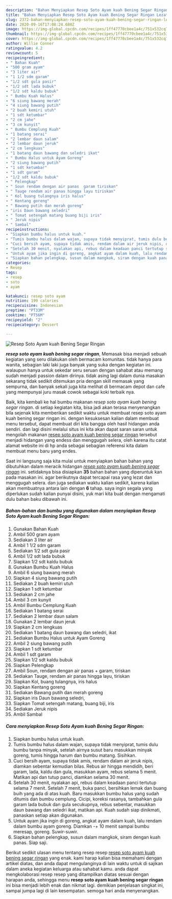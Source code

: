 ```yaml
---
description: "Bahan Menyiapkan Resep Soto Ayam kuah Bening Segar Ringan Lezat"
title: "Bahan Menyiapkan Resep Soto Ayam kuah Bening Segar Ringan Lezat"
slug: 2372-bahan-menyiapkan-resep-soto-ayam-kuah-bening-segar-ringan-lezat
date: 2020-09-16T17:08:24.680Z
image: https://img-global.cpcdn.com/recipes/1ff47770cbee1a4c/751x532cq70/resep-soto-ayam-kuah-bening-segar-ringan-foto-resep-utama.jpg
thumbnail: https://img-global.cpcdn.com/recipes/1ff47770cbee1a4c/751x532cq70/resep-soto-ayam-kuah-bening-segar-ringan-foto-resep-utama.jpg
cover: https://img-global.cpcdn.com/recipes/1ff47770cbee1a4c/751x532cq70/resep-soto-ayam-kuah-bening-segar-ringan-foto-resep-utama.jpg
author: Willie Conner
ratingvalue: 4.2
reviewcount: 5
recipeingredient:
- " Bahan Kuah"
- "500 gram ayam"
- "3 liter air"
- "1 1/2 sdm garam"
- "1/2 sdt gula pasir"
- "1/2 sdt lada bubuk"
- "1/2 sdt kaldu bubuk"
- " Bumbu Kuah Halus"
- "6 siung bawang merah"
- "4 siung bawang putih"
- "2 buah kemiri utuh"
- "1 sdt ketumbar"
- "2 cm jahe"
- "3 cm kunyit"
- " Bumbu Cemplung Kuah"
- "1 batang serai"
- "2 lembar daun salam"
- "2 lembar daun jeruk"
- "2 cm lengkuas"
- "1 batang daun bawang dan seledri ikat"
- " Bumbu Halus untuk Ayam Goreng"
- "2 siung bawang putih"
- "1 sdt ketumbar"
- "1 sdt garam"
- "1/2 sdt kaldu bubuk"
- " Pelengkap"
- " Soun rendam dengan air panas  garam tiriskan"
- " Tauge rendam air panas hingga layu tiriskan"
- " Kol buang tulangnya iris halus"
- " Kentang goreng"
- " Bawang putih dan merah goreng"
- "iris Daun bawang seledri"
- " Tomat setengah matang buang biji iris"
- " Jeruk nipis"
- " Sambal"
recipeinstructions:
- "Siapkan bumbu halus untuk kuah."
- "Tumis bumbu halus dalam wajan, supaya tidak menyiprat, tumis dulu bumbu tanpa minyak, setelah airnya susut baru masukkan minyak goreng, tumis hingga harum dan bumbu matang. Sisihkan."
- "Cuci bersih ayam, supaya tidak amis, rendam dalam air jeruk nipis, diamkan sebentar kemudian bilas. Rebus air hingga mendidih, beri garam, lada, kaldu dan gula, masukkan ayam, rebus selama 5 menit. Matikan api dan tutup panci, diamkan selama 30 menit."
- "Setelah 30 menit, nyalakan api, rebus dalam keadaan panci tertutup selama 7 menit. Setelah 7 menit, buka panci, bersihkan lemak dan buang buih yang ada di atas kuah. Baru masukkan bumbu halus yang sudah ditumis dan bumbu cemplung. Cicipi, koreksi rasanya, tambahkan gula garam lada bubuk dan gula secukupnya, rebus sebentar, masukkan daun bawang dan seledri ikat, matikan api. Kuah sudah siap dinikmati, panaskan setiap akan digunakan."
- "Untuk ayam jika ingin di goreng, angkat ayam dalam kuah, lalu rendam dalam bumbu ayam goreng. Diamkan -+ 10 menit sampai bumbu meresap, goreng. Suwir-suwir."
- "Siapkan bahan pelengkap, susun dalam mangkok, siram dengan kuah panas. Siap saji."
categories:
- Resep
tags:
- resep
- soto
- ayam

katakunci: resep soto ayam 
nutrition: 199 calories
recipecuisine: Indonesian
preptime: "PT33M"
cooktime: "PT56M"
recipeyield: "2"
recipecategory: Dessert

---
```



![Resep Soto Ayam kuah Bening Segar Ringan](https://img-global.cpcdn.com/recipes/1ff47770cbee1a4c/751x532cq70/resep-soto-ayam-kuah-bening-segar-ringan-foto-resep-utama.jpg)

<b><i>resep soto ayam kuah bening segar ringan</i></b>, Memasak bisa menjadi sebuah kegiatan yang seru dilakukan oleh bermacam komunitas. tidak hanya para wanita, sebagian laki laki juga banyak yang suka dengan kegiatan ini. walaupun hanya untuk sekedar seru seruan dengan sahabat atau memang sudah menjadi passion dalam dirinya. tidak asing lagi dalam dunia masakan sekarang tidak sedikit ditemukan pria dengan skill memasak yang sempurna, dan banyak sekali juga kita melihat di bermacam depot dan cafe yang mempunyai juru masak cowok sebagai koki terbaik nya.



Baik, kita kembali ke hal bumbu makanan <i>resep soto ayam kuah bening segar ringan</i>. di setiap kegiatan kita, bisa jadi akan terasa menyenangkan bila sejenak kita memberikan sedikit waktu untuk membuat resep soto ayam kuah bening segar ringan ini. dengan kesuksesan kalian dalam membuat menu tersebut, dapat membuat diri kita bangga oleh hasil hidangan anda sendiri. dan lagi disini melalui situs ini kita akan dapat saran saran untuk mengolah makanan <u>resep soto ayam kuah bening segar ringan</u> tersebut menjadi hidangan yang endess dan menggugah selera, oleh karena itu catat alamat website ini di hp anda sebagai sebagian referensi kita dalam membuat menu baru yang endes.


Saat ini langsung saja kita mulai untuk menyiapkan bahan bahan yang dibutuhkan dalam meracik hidangan <u><i>resep soto ayam kuah bening segar ringan</i></u> ini. setidaknya bisa disiapkan <b>35</b> bahan bahan yang diperuntuk kan pada masakan ini. agar berikutnya dapat tercapai rasa yang lezat dan menggugah selera. dan juga sediakan waktu kalian sedikit, karena kalian akan membuatnya antara lain dengan <b>6</b> tahap. saya ingin segala yang diperlukan sudah kalian punyai disini, yuk mari kita buat dengan mengamati dulu bahan baku dibawah ini.

<!--inarticleads1-->

##### Bahan-bahan dan bumbu yang digunakan dalam menyiapkan Resep Soto Ayam kuah Bening Segar Ringan:

1. Gunakan  Bahan Kuah
1. Ambil 500 gram ayam
1. Sediakan 3 liter air
1. Ambil 1 1/2 sdm garam
1. Sediakan 1/2 sdt gula pasir
1. Ambil 1/2 sdt lada bubuk
1. Siapkan 1/2 sdt kaldu bubuk
1. Gunakan  Bumbu Kuah Halus
1. Ambil 6 siung bawang merah
1. Siapkan 4 siung bawang putih
1. Sediakan 2 buah kemiri utuh
1. Siapkan 1 sdt ketumbar
1. Sediakan 2 cm jahe
1. Ambil 3 cm kunyit
1. Ambil  Bumbu Cemplung Kuah
1. Sediakan 1 batang serai
1. Sediakan 2 lembar daun salam
1. Gunakan 2 lembar daun jeruk
1. Siapkan 2 cm lengkuas
1. Sediakan 1 batang daun bawang dan seledri, ikat
1. Sediakan  Bumbu Halus untuk Ayam Goreng
1. Ambil 2 siung bawang putih
1. Siapkan 1 sdt ketumbar
1. Ambil 1 sdt garam
1. Siapkan 1/2 sdt kaldu bubuk
1. Siapkan  Pelengkap
1. Ambil  Soun, rendam dengan air panas + garam, tiriskan
1. Sediakan  Tauge, rendam air panas hingga layu, tiriskan
1. Siapkan  Kol, buang tulangnya, iris halus
1. Siapkan  Kentang goreng
1. Sediakan  Bawang putih dan merah goreng
1. Siapkan iris Daun bawang seledri,
1. Siapkan  Tomat setengah matang, buang biji, iris
1. Sediakan  Jeruk nipis
1. Ambil  Sambal




<!--inarticleads2-->

##### Cara menyiapkan Resep Soto Ayam kuah Bening Segar Ringan:

1. Siapkan bumbu halus untuk kuah.
1. Tumis bumbu halus dalam wajan, supaya tidak menyiprat, tumis dulu bumbu tanpa minyak, setelah airnya susut baru masukkan minyak goreng, tumis hingga harum dan bumbu matang. Sisihkan.
1. Cuci bersih ayam, supaya tidak amis, rendam dalam air jeruk nipis, diamkan sebentar kemudian bilas. Rebus air hingga mendidih, beri garam, lada, kaldu dan gula, masukkan ayam, rebus selama 5 menit. Matikan api dan tutup panci, diamkan selama 30 menit.
1. Setelah 30 menit, nyalakan api, rebus dalam keadaan panci tertutup selama 7 menit. Setelah 7 menit, buka panci, bersihkan lemak dan buang buih yang ada di atas kuah. Baru masukkan bumbu halus yang sudah ditumis dan bumbu cemplung. Cicipi, koreksi rasanya, tambahkan gula garam lada bubuk dan gula secukupnya, rebus sebentar, masukkan daun bawang dan seledri ikat, matikan api. Kuah sudah siap dinikmati, panaskan setiap akan digunakan.
1. Untuk ayam jika ingin di goreng, angkat ayam dalam kuah, lalu rendam dalam bumbu ayam goreng. Diamkan -+ 10 menit sampai bumbu meresap, goreng. Suwir-suwir.
1. Siapkan bahan pelengkap, susun dalam mangkok, siram dengan kuah panas. Siap saji.




Berikut sedikit ulasan menu tentang resep resep <u>resep soto ayam kuah bening segar ringan</u> yang enak. kami harap kalian bisa memahami dengan artikel diatas, dan anda dapat mengulanginya di lain waktu untuk di sajikan dalam aneka kegiatan keluarga atau sahabat kamu. anda dapat mengkolaborasi resep resep yang ditampilkan diatas sesuai dengan harapan anda, sehingga menu <b>resep soto ayam kuah bening segar ringan</b> ini bisa menjadi lebih enak dan nikmat lagi. demikian penjelasan singkat ini, sampai jumpa lagi di lain kesempatan. semoga hari anda menyenangkan.
